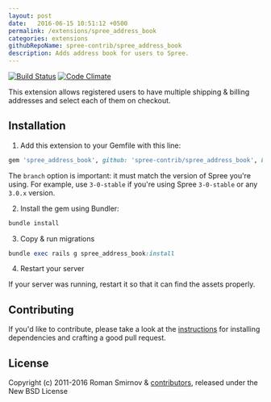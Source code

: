 ```yaml
---
layout: post
date:   2016-06-15 10:51:12 +0500
permalink: /extensions/spree_address_book
categories: extensions
githubRepoName: spree-contrib/spree_address_book
description: Adds address book for users to Spree.
---
```

[![Build Status](https://travis-ci.org/spree-contrib/spree_address_book.svg?branch=master)](https://travis-ci.org/spree-contrib/spree_address_book) [![Code Climate](https://codeclimate.com/github/spree-contrib/spree_address_book/badges/gpa.svg)](https://codeclimate.com/github/spree-contrib/spree_address_book)

This extension allows registered users to have multiple shipping & billing addresses and select each of them on checkout.

## Installation

1. Add this extension to your Gemfile with this line:
  ```ruby
  gem 'spree_address_book', github: 'spree-contrib/spree_address_book', branch: 'X-X-stable'
  ```

  The `branch` option is important: it must match the version of Spree you're using.
  For example, use `3-0-stable` if you're using Spree `3-0-stable` or any `3.0.x` version.

2. Install the gem using Bundler:
  ```ruby
  bundle install
  ```

3. Copy & run migrations
  ```ruby
  bundle exec rails g spree_address_book:install
  ```

4. Restart your server

  If your server was running, restart it so that it can find the assets properly.


## Contributing

If you'd like to contribute, please take a look at the
[instructions](CONTRIBUTING.md) for installing dependencies and crafting a good
pull request.

## License

Copyright (c) 2011-2016 Roman Smirnov & [contributors](https://github.com/spree-contrib/spree_address_book/graphs/contributors), released under the New BSD License
